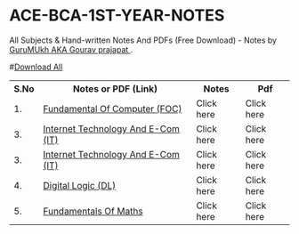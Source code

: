 # ACE-BCA-1ST-YEAR-NOTES
All Subjects &amp; Hand-written Notes And PDFs (Free Download) - Notes by <a href="https://github.com/GuruMukhPrajapati"> GuruMUkh AKA Gourav prajapat  </a>.

#<a href="">Download All</a>

<table width="100%" class="table">
<tr>
<th>S.No</th>
<th>Notes or PDF (Link)</th>
<th> Notes</th>
<th>Pdf</th>  
</tr>
<tr><td>1.</td><td><a target="_blank" href="">Fundamental Of Computer (FOC)</a></td><td> Click here</td><td> Click here</td></tr>
<tr><td>3.</td><td><a target="_blank" href="">Internet Technology And E-Com (IT)</a></td><td> Click here</td><td> Click here</td></tr>
<tr><td>3.</td><td><a target="_blank" href="">Internet Technology And E-Com (IT)</a></td><td> Click here</td><td> Click here</td></tr>
<tr><td>4.</td><td><a target="_blank" href="">Digital Logic (DL)</a></td><td> Click here</td><td> Click here</td></tr>
<tr><td>5.</td><td><a target="_blank" href="">Fundamentals Of Maths </a></td><td> Click here</td><td> Click here</td></tr>
